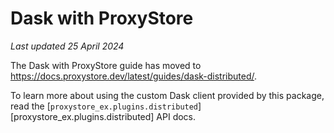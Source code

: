 # Dask with ProxyStore

*Last updated 25 April 2024*

The Dask with ProxyStore guide has moved to https://docs.proxystore.dev/latest/guides/dask-distributed/.

To learn more about using the custom Dask client provided by this package, read the [`proxystore_ex.plugins.distributed`][proxystore_ex.plugins.distributed] API docs.
